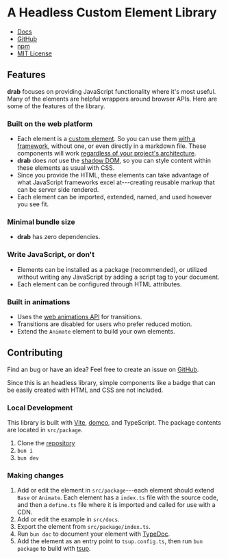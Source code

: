 # A Headless Custom Element Library

- [Docs](https://drab.robino.dev)
- [GitHub](https://github.com/rossrobino/drab)
- [npm](https://www.npmjs.com/package/drab)
- [MIT License](https://github.com/rossrobino/drab/blob/main/LICENSE.md)

## Features

**drab** focuses on providing JavaScript functionality where it's most useful. Many of the elements are helpful wrappers around browser APIs. Here are some of the features of the library.

### Built on the web platform

- Each element is a [custom element](https://developer.mozilla.org/en-US/docs/Web/API/Web_components/Using_custom_elements). So you can use them [with a framework](https://custom-elements-everywhere.com/), without one, or even directly in a markdown file. These components will work [regardless of your project's architecture](https://jakelazaroff.com/words/web-components-will-outlive-your-javascript-framework/).
- **drab** does _not_ use the [shadow DOM](https://developer.mozilla.org/en-US/docs/Web/API/Web_components/Using_shadow_DOM), so you can style content within these elements as usual with CSS.
- Since you provide the HTML, these elements can take advantage of what JavaScript frameworks excel at---creating reusable markup that can be server side rendered.
- Each element can be imported, extended, named, and used however you see fit.

### Minimal bundle size

- **drab** has zero dependencies.

### Write JavaScript, or don't

- Elements can be installed as a package (recommended), or utilized without writing any JavaScript by adding a script tag to your document.
- Each element can be configured through HTML attributes.

### Built in animations

- Uses the [web animations API](https://developer.mozilla.org/en-US/docs/Web/API/Web_Animations_API) for transitions.
- Transitions are disabled for users who prefer reduced motion.
- Extend the `Animate` element to build your own elements.

## Contributing

Find an bug or have an idea? Feel free to create an issue on [GitHub](https://github.com/rossrobino/drab).

Since this is an headless library, simple components like a badge that can be easily created with HTML and CSS are not included.

### Local Development

This library is built with [Vite](https://vitejs.dev), [domco](https://domco.robino.dev), and TypeScript. The package contents are located in `src/package`.

1. Clone the [repository](https://github.com/rossrobino/drab)
2. `bun i`
3. `bun dev`

### Making changes

1. Add or edit the element in `src/package`---each element should extend `Base` or `Animate`. Each element has a `index.ts` file with the source code, and then a `define.ts` file where it is imported and called for use with a CDN.
2. Add or edit the example in `src/docs`.
3. Export the element from `src/package/index.ts`.
4. Run `bun doc` to document your element with [TypeDoc](https://typedoc.org/).
5. Add the element as an entry point to `tsup.config.ts`, then run `bun package` to build with [tsup](https://tsup.egoist.dev/).
